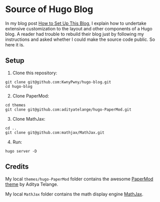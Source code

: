 # Source of Hugo Blog

In my blog post [How to Set Up This Blog](https://kpwn.de/2021/09/how-to-set-up-this-blog/), I explain how to undertake extensive customization to the layout and other components of a Hugo blog. A reader had trouble to rebuild their blog just by following my instructions and asked whether I could make the source code public. So here it is.

## Setup

1. Clone this repository:
```
git clone git@github.com:KwnyPwny/hugo-blog.git
cd hugo-blog
```

2. Clone PaperMod:
```
cd themes
git clone git@github.com:adityatelange/hugo-PaperMod.git
```

3. Clone MathJax:
```
cd ..
git clone git@github.com:mathjax/MathJax.git
```

4. Run:
```
hugo server -D
```

## Credits

My local `themes/hugo-PaperMod` folder contains the awesome [PaperMod theme](https://github.com/adityatelange/hugo-PaperMod) by Aditya Telange.

My local `MathJax` folder contains the math display engine [MathJax](https://github.com/mathjax/MathJax).
